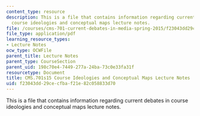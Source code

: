 ```yaml
---
content_type: resource
description: This is a file that contains information regarding current debates in
  course ideologies and conceptual maps lecture notes.
file: /courses/cms-701-current-debates-in-media-spring-2015/f23043dd29cecfbaf21e82c058833d70_MITCMS_701S15_Ideologies.pdf
file_type: application/pdf
learning_resource_types:
- Lecture Notes
ocw_type: OCWFile
parent_title: Lecture Notes
parent_type: CourseSection
parent_uid: 198c70e4-7449-277a-24ba-73c0e33fa31f
resourcetype: Document
title: CMS.701s15 Course Ideologies and Conceptual Maps Lecture Notes
uid: f23043dd-29ce-cfba-f21e-82c058833d70
---
```

This is a file that contains information regarding current debates in course ideologies and conceptual maps lecture notes.


